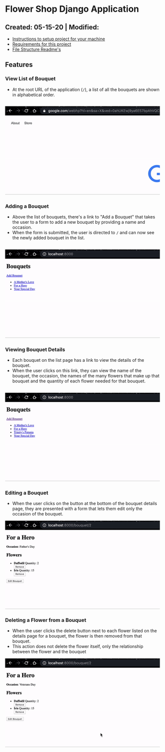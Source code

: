 # Flower Shop Django Application

Created: 05-15-20 | Modified:
---

- [Instructions to setup project for your machine](directions/boiler-setup.md)
- [Requirements for this project](directions/requirements.md)
- [File Structure Readme's](directions/file_structure/main.md)

## Features

### View List of Bouquet
- At the root URL of the application (`/`), a list of all the bouquets are shown in alphabetical order.

![View List of Bouquet](directions/images/view_all.gif)
---

### Adding a Bouquet
- Above the list of bouquets, there's a link to "Add a Bouquet" that takes the user to a form to add a new bouquet by providing a name and occasion. 
- When the form is submitted, the user is directed to `/` and can now see the newly added bouquet in the list.

![Adding a Bouquet](directions/images/add.gif)
---

### Viewing Bouquet Details
- Each bouquet on the list page has a link to view the details of the bouquet.
- When the user clicks on this link, they can view the name of the bouquet, the occasion, the names of the many flowers that make up that bouquet and the quantity of each flower needed for that bouquet.

![Viewing Bouquet Details](directions/images/details.gif)
---

### Editing a Bouquet
- When the user clicks on the button at the bottom of the bouquet details page, they are presented with a form that lets them edit only the occasion of the bouquet. 

![Editing a Bouquet](directions/images/edit.gif)

### Deleting a Flower from a Bouquet
- When the user clicks the delete button next to each flower listed on the details page for a bouquet, the flower is then removed from that bouquet. 
- This action does not delete the flower itself, only the relationship between the flower and the bouquet

![Deleting a Flower from a Bouquet](directions/images/rm_flower.gif)